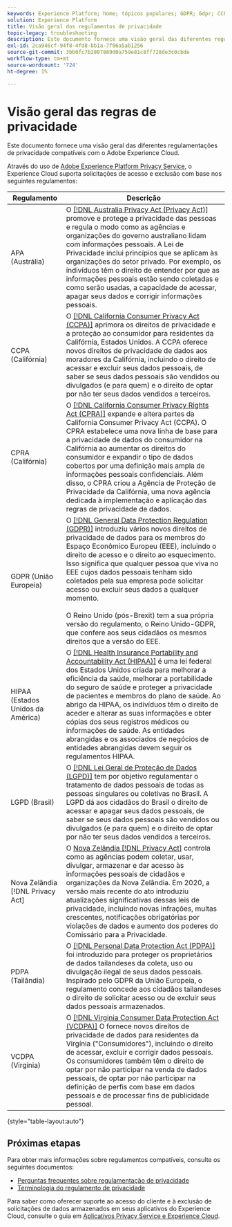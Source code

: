 ```yaml
---
keywords: Experience Platform; home; tópicos populares; GDPR; Gdpr; CCPA; ccpa; PDPA; pdpa; LGPD; lgpd; visão geral; visão geral; regulamento; regulamentos; regulamentos; privacidade; Privacidade;
solution: Experience Platform
title: Visão geral dos regulamentos de privacidade
topic-legacy: troubleshooting
description: Este documento fornece uma visão geral das diferentes regulamentações de privacidade compatíveis com o Adobe Experience Cloud.
exl-id: 2ca946cf-94f8-4fd8-bb1a-7f06a5ab1256
source-git-commit: 3bb0fc7b2807889d0a759e81c8ff728de3c0cbde
workflow-type: tm+mt
source-wordcount: '724'
ht-degree: 1%

---
```


# Visão geral das regras de privacidade

Este documento fornece uma visão geral das diferentes regulamentações de privacidade compatíveis com o Adobe Experience Cloud.

Através do uso de [Adobe Experience Platform Privacy Service](../home.md), o Experience Cloud suporta solicitações de acesso e exclusão com base nos seguintes regulamentos:

| Regulamento | Descrição |
| --- | --- |
| APA (Austrália) | O [[!DNL Australia Privacy Act (Privacy Act)]](https://www.oaic.gov.au/privacy/the-privacy-act) promove e protege a privacidade das pessoas e regula o modo como as agências e organizações do governo australiano lidam com informações pessoais. A Lei de Privacidade inclui princípios que se aplicam às organizações do setor privado. Por exemplo, os indivíduos têm o direito de entender por que as informações pessoais estão sendo coletadas e como serão usadas, a capacidade de acessar, apagar seus dados e corrigir informações pessoais. |
| CCPA (Califórnia) | O [[!DNL California Consumer Privacy Act (CCPA)]](https://oag.ca.gov/privacy/ccpa) aprimora os direitos de privacidade e a proteção ao consumidor para residentes da Califórnia, Estados Unidos. A CCPA oferece novos direitos de privacidade de dados aos moradores da Califórnia, incluindo o direito de acessar e excluir seus dados pessoais, de saber se seus dados pessoais são vendidos ou divulgados (e para quem) e o direito de optar por não ter seus dados vendidos a terceiros. |
| CPRA (Califórnia) | O [[!DNL California Consumer Privacy Rights Act (CPRA)]](https://cppa.ca.gov/regulations/consumer_privacy_act.html) expande e altera partes da California Consumer Privacy Act (CCPA). O CPRA estabelece uma nova linha de base para a privacidade de dados do consumidor na Califórnia ao aumentar os direitos do consumidor e expandir o tipo de dados cobertos por uma definição mais ampla de informações pessoais confidenciais.  Além disso, o CPRA criou a Agência de Proteção de Privacidade da Califórnia, uma nova agência dedicada à implementação e aplicação das regras de privacidade de dados. |
| GDPR (União Europeia) | O [[!DNL General Data Protection Regulation (GDPR)]](https://gdpr-info.eu) introduziu vários novos direitos de privacidade de dados para os membros do Espaço Econômico Europeu (EEE), incluindo o direito de acesso e o direito ao esquecimento. Isso significa que qualquer pessoa que viva no EEE cujos dados pessoais tenham sido coletados pela sua empresa pode solicitar acesso ou excluir seus dados a qualquer momento.<br><br>O Reino Unido (pós-Brexit) tem a sua própria versão do regulamento, o Reino Unido-GDPR, que confere aos seus cidadãos os mesmos direitos que a versão do EEE. |
| HIPAA (Estados Unidos da América) | O [[!DNL Health Insurance Portability and Accountability Act (HIPAA)]](https://www.hhs.gov/hipaa/index.html) é uma lei federal dos Estados Unidos criada para melhorar a eficiência da saúde, melhorar a portabilidade do seguro de saúde e proteger a privacidade de pacientes e membros do plano de saúde. Ao abrigo da HIPAA, os indivíduos têm o direito de aceder e alterar as suas informações e obter cópias dos seus registros médicos ou informações de saúde. As entidades abrangidas e os associados de negócios de entidades abrangidas devem seguir os regulamentos HIPAA. |
| LGPD (Brasil) | O [[!DNL Lei Geral de Proteção de Dados (LGPD)]](https://gdpr.eu/gdpr-vs-lgpd/) tem por objetivo regulamentar o tratamento de dados pessoais de todas as pessoas singulares ou coletivas no Brasil. A LGPD dá aos cidadãos do Brasil o direito de acessar e apagar seus dados pessoais, de saber se seus dados pessoais são vendidos ou divulgados (e para quem) e o direito de optar por não ter seus dados vendidos a terceiros. |
| Nova Zelândia [!DNL Privacy Act] | O [Nova Zelândia [!DNL Privacy Act]](https://www.privacy.org.nz/privacy-act-2020/privacy-principles/) controla como as agências podem coletar, usar, divulgar, armazenar e dar acesso às informações pessoais de cidadãos e organizações da Nova Zelândia. Em 2020, a versão mais recente do ato introduziu atualizações significativas dessas leis de privacidade, incluindo novas infrações, multas crescentes, notificações obrigatórias por violações de dados e aumento dos poderes do Comissário para a Privacidade. |
| PDPA (Tailândia) | O [[!DNL Personal Data Protection Act (PDPA)]](https://www.pdpc.gov.sg/Overview-of-PDPA/The-Legislation/Personal-Data-Protection-Act) foi introduzido para proteger os proprietários de dados tailandeses da coleta, uso ou divulgação ilegal de seus dados pessoais. Inspirado pelo GDPR da União Europeia, o regulamento concede aos cidadãos tailandeses o direito de solicitar acesso ou de excluir seus dados pessoais armazenados. |
| VCDPA (Virgínia) | O [[!DNL Virginia Consumer Data Protection Act (VCDPA)]](https://lis.virginia.gov/cgi-bin/legp604.exe?212+sum+HB2307) O fornece novos direitos de privacidade de dados para residentes da Virgínia (&quot;Consumidores&quot;), incluindo o direito de acessar, excluir e corrigir dados pessoais. Os consumidores também têm o direito de optar por não participar na venda de dados pessoais, de optar por não participar na definição de perfis com base em dados pessoais e de processar fins de publicidade pessoal. |

{style=&quot;table-layout:auto&quot;}

## Próximas etapas

Para obter mais informações sobre regulamentos compatíveis, consulte os seguintes documentos:

* [Perguntas frequentes sobre regulamentação de privacidade](./faq.md)
* [Terminologia do regulamento de privacidade](./terminology.md)

Para saber como oferecer suporte ao acesso do cliente e à exclusão de solicitações de dados armazenados em seus aplicativos do Experience Cloud, consulte o guia em [Aplicativos Privacy Service e Experience Cloud](../experience-cloud-apps.md).
